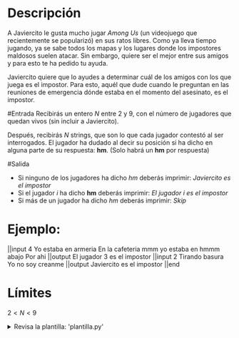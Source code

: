 # Descripción

A Javiercito le gusta mucho jugar *Among Us* (un videojuego que recientemente se popularizó) en sus ratos libres. Como ya lleva tiempo jugando, ya se sabe todos los mapas y los lugares donde los impostores maldosos suelen atacar. Sin embargo, quiere ser el mejor entre sus amigos y para esto te ha pedido tu ayuda.

Javiercito quiere que lo ayudes a determinar cuál de los amigos con los que juega es el impostor. Para esto, aquél que dude cuando le preguntan en las reuniones de emergencia dónde estaba en el momento del asesinato, es el impostor.

#Entrada
Recibirás un entero $N$ entre 2 y 9, con el número de jugadores que quedan vivos (sin incluir a Javiercito).

Después, recibirás $N$ strings, que son lo que cada jugador contestó al ser interrogados. El jugador ha dudado al decir su posición si ha dicho en alguna parte de su respuesta: **hm**. (Solo habrá un **hm** por respuesta)

#Salida
- Si ninguno de los jugadores ha dicho *hm* deberás imprimir: *Javiercito es el impostor*
- Si el jugador $i$ ha dicho **hm** deberás imprimir: *El jugador $i$ es el impostor*
- Si más de un jugador ha dicho *hm* deberás imprimir: *Skip*

# Ejemplo:
||input
4
Yo estaba en armeria
En la cafeteria
mmm yo estaba en hmmm abajo
Por ahi
||output
El jugador 3 es el impostor
||input
2
Tirando basura
Yo no soy creanme
||output
Javiercito es el impostor
||end

# Límites
$2 < N < 9$

<details>
<summary>Revisa la plantilla: 'plantilla.py'</summary>
{{plantilla.py}}
</details>
